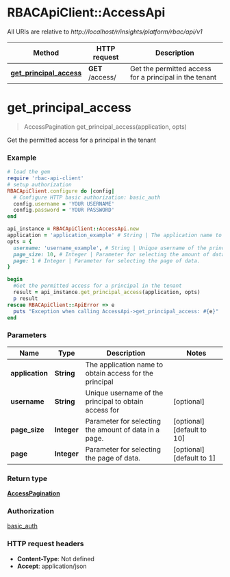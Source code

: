 # RBACApiClient::AccessApi

All URIs are relative to *http://localhost/r/insights/platform/rbac/api/v1*

Method | HTTP request | Description
------------- | ------------- | -------------
[**get_principal_access**](AccessApi.md#get_principal_access) | **GET** /access/ | Get the permitted access for a principal in the tenant


# **get_principal_access**
> AccessPagination get_principal_access(application, opts)

Get the permitted access for a principal in the tenant

### Example
```ruby
# load the gem
require 'rbac-api-client'
# setup authorization
RBACApiClient.configure do |config|
  # Configure HTTP basic authorization: basic_auth
  config.username = 'YOUR USERNAME'
  config.password = 'YOUR PASSWORD'
end

api_instance = RBACApiClient::AccessApi.new
application = 'application_example' # String | The application name to obtain access for the principal
opts = {
  username: 'username_example', # String | Unique username of the principal to obtain access for
  page_size: 10, # Integer | Parameter for selecting the amount of data in a page.
  page: 1 # Integer | Parameter for selecting the page of data.
}

begin
  #Get the permitted access for a principal in the tenant
  result = api_instance.get_principal_access(application, opts)
  p result
rescue RBACApiClient::ApiError => e
  puts "Exception when calling AccessApi->get_principal_access: #{e}"
end
```

### Parameters

Name | Type | Description  | Notes
------------- | ------------- | ------------- | -------------
 **application** | **String**| The application name to obtain access for the principal | 
 **username** | **String**| Unique username of the principal to obtain access for | [optional] 
 **page_size** | **Integer**| Parameter for selecting the amount of data in a page. | [optional] [default to 10]
 **page** | **Integer**| Parameter for selecting the page of data. | [optional] [default to 1]

### Return type

[**AccessPagination**](AccessPagination.md)

### Authorization

[basic_auth](../README.md#basic_auth)

### HTTP request headers

 - **Content-Type**: Not defined
 - **Accept**: application/json



